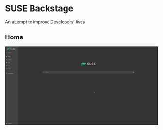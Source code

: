 # SUSE Backstage

An attempt to improve Developers' lives

## Home
![SUSE' Backstage home](./img/suse-backstage-home.png)